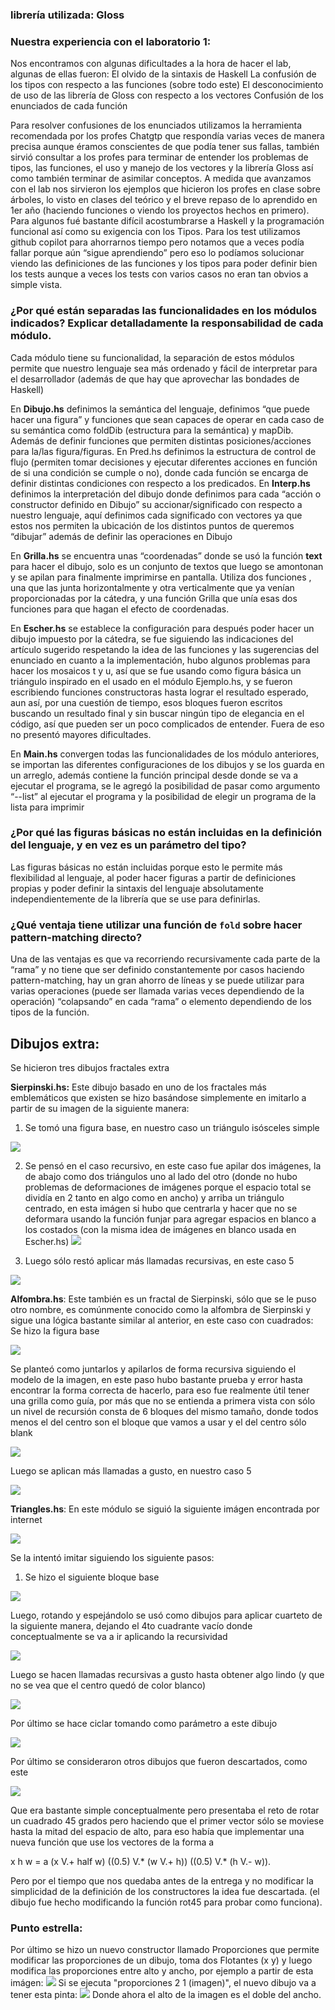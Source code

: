

### **librería utilizada: Gloss**


### Nuestra experiencia con el laboratorio 1:

Nos encontramos con algunas dificultades a la hora de hacer el lab, algunas de ellas fueron:
El olvido de la sintaxis de Haskell
La confusión de los tipos con respecto a las funciones (sobre todo este)
El desconocimiento de uso de las librería de Gloss con respecto a los vectores
Confusión de los enunciados de cada función

Para resolver confusiones de los enunciados utilizamos la herramienta recomendada por los profes Chatgtp que respondía varias veces de manera precisa aunque éramos conscientes de que podía tener sus fallas, también sirvió consultar a los profes para terminar de entender los problemas de tipos, las funciones, el uso y manejo de los vectores y la librería Gloss así como también terminar de asimilar conceptos. A medida que avanzamos con el lab nos sirvieron los ejemplos que hicieron los profes en clase sobre árboles, lo visto en clases del teórico y el breve repaso de lo aprendido en 1er año (haciendo funciones o viendo los proyectos hechos en primero).
Para algunos fué bastante difícil acostumbrarse a Haskell y la programación funcional así como su exigencia con los Tipos.
Para los test utilizamos github copilot para ahorrarnos tiempo pero notamos que a veces podía fallar porque aún “sigue aprendiendo” pero eso lo podíamos solucionar viendo las definiciones de las funciones y los tipos para poder definir bien los tests aunque a veces los tests con varios casos no eran tan obvios a simple vista.


### ¿Por qué están separadas las funcionalidades en los módulos indicados? Explicar detalladamente la responsabilidad de cada módulo.
Cada módulo tiene su funcionalidad, la separación de estos módulos permite que nuestro lenguaje sea más ordenado y fácil de interpretar para el desarrollador (además de que hay que aprovechar las bondades de Haskell)

En **Dibujo.hs** definimos la semántica del lenguaje, definimos “que puede hacer una figura” y funciones que sean capaces de operar en cada caso de su semántica como foldDib (estructura para la semántica) y mapDib. Además de definir funciones que permiten distintas posiciones/acciones para la/las figura/figuras.
En Pred.hs definimos la estructura de control de flujo (permiten tomar decisiones y ejecutar diferentes acciones en función de si una condición se cumple o no), donde cada función se encarga de definir distintas condiciones con respecto a los predicados.
En **Interp.hs** definimos la interpretación del dibujo donde definimos para cada “acción o constructor definido en Dibujo” su accionar/significado con respecto a nuestro lenguaje,  aquí definimos cada significado con vectores ya que estos nos permiten la ubicación de los distintos puntos de queremos “dibujar” además de definir las operaciones en Dibujo

En **Grilla.hs** se encuentra unas “coordenadas” donde se usó la función **text** para hacer el dibujo, solo es un conjunto de textos que luego se amontonan y se apilan para finalmente imprimirse en pantalla.
Utiliza dos funciones , una que las junta horizontalmente y otra verticalmente que ya venían proporcionadas por la cátedra, y una función Grilla que unía esas dos funciones para que hagan el efecto de coordenadas.

En **Escher.hs** se establece la configuración para después poder hacer un dibujo impuesto por la cátedra, se fue siguiendo las indicaciones del artículo sugerido respetando la idea de las funciones y las sugerencias del enunciado en cuanto a la implementación, hubo algunos problemas para hacer los mosaicos t y u, así que se fue usando como figura básica un triángulo inspirado en el usado en el módulo Ejemplo.hs, y se fueron escribiendo funciones constructoras hasta lograr el resultado esperado, aun así, por una cuestión de tiempo, esos bloques fueron escritos buscando un resultado final y sin buscar ningún tipo de elegancia en el código, así que pueden ser un poco complicados de entender. Fuera de eso no presentó mayores dificultades.

En **Main.hs** convergen todas las funcionalidades de los módulo anteriores, se importan las diferentes configuraciones de los dibujos y se los guarda en un arreglo, además contiene la función principal desde donde se va a ejecutar el programa, se le agregó la posibilidad de pasar como argumento “--list” al ejecutar el programa y la posibilidad de elegir un programa de la lista para imprimir


### ¿Por qué las figuras básicas no están incluidas en la definición del lenguaje, y en vez es un parámetro del tipo?
Las figuras básicas no están incluidas porque esto le permite más flexibilidad al lenguaje, al poder hacer figuras a partir de definiciones propias y poder definir la sintaxis del lenguaje absolutamente independientemente de la librería que se use para definirlas.

### ¿Qué ventaja tiene utilizar una función de `fold` sobre hacer pattern-matching directo?
Una de las ventajas es que va recorriendo recursivamente cada parte de la “rama” y no tiene que ser definido constantemente por casos haciendo pattern-matching, hay un gran ahorro de líneas  y se puede utilizar para varias operaciones (puede ser llamada varias veces dependiendo de la operación) “colapsando” en cada “rama” o elemento dependiendo de los tipos de la función. 

## Dibujos extra:

Se hicieron tres dibujos fractales extra

**Sierpinski.hs:** Este dibujo basado en uno de los fractales más emblemáticos que existen se hizo basándose simplemente en imitarlo a partir de su imagen de la siguiente manera:

1. Se tomó una figura base, en nuestro caso un triángulo isósceles simple

![](Images/Triangulo.png)

2. Se pensó en el caso recursivo, en este caso fue apilar dos imágenes, la de abajo como dos triángulos uno al lado del otro (donde no hubo problemas de deformaciones de imágenes porque el espacio total se dividía en 2 tanto en algo como en ancho) y arriba un triángulo centrado, en esta imágen si hubo que centrarla y hacer que no se deformara usando la función funjar para agregar espacios en blanco a los costados (con la misma idea de imágenes en blanco usada en Escher.hs)
![](Images/Triangulo2.png)

3. Luego sólo restó aplicar más llamadas recursivas, en este caso 5

![](Images/Triangulo3.png)

**Alfombra.hs**: Este también es un fractal de Sierpinski, sólo que se le puso otro nombre, es comúnmente conocido como la alfombra de Sierpinski y sigue una lógica bastante similar al anterior, en este caso con cuadrados:
Se hizo la figura base

![](Images/Dibujobase.png)

Se planteó como juntarlos y apilarlos de forma recursiva siguiendo el modelo de la imagen, en este paso hubo bastante prueba y error hasta encontrar la forma correcta de hacerlo, para eso fue realmente útil tener una grilla como guía, por más que no se entienda a primera vista con sólo un nivel de recursión consta de 6 bloques del mismo tamaño, donde todos menos el del centro son el bloque que vamos a usar y el del centro sólo blank

![](Images/Dibujobase2.png)

Luego se aplican más llamadas a gusto, en nuestro caso 5

![](Images/Alfombra.png)

**Triangles.hs**: En este módulo se siguió la siguiente imágen encontrada por internet

![](Images/Triangle.png)

Se la intentó imitar siguiendo los siguiente pasos:
1. Se hizo el siguiente bloque base

![](Images/1.png)

Luego, rotando y espejándolo se usó como dibujos para aplicar cuarteto de la siguiente manera, dejando el 4to cuadrante vacío donde conceptualmente se va a ir aplicando la recursividad

![](Images/2.png)


Luego se hacen llamadas recursivas a gusto hasta obtener algo lindo (y que no se vea que el centro quedó de color blanco)

![](Images/3.png)


Por último se hace ciclar tomando como parámetro a este dibujo

![](Images/4.png)

Por último se consideraron otros dibujos que fueron descartados, como este

![](Images/5.png)

Que era bastante simple conceptualmente pero presentaba el reto de rotar un cuadrado 45 grados pero haciendo que el primer vector sólo se moviese hasta la mitad del espacio de alto, para eso había que implementar una nueva función que use los vectores de la forma a 

x h w = a (x V.+ half w) ((0.5) V.* (w V.+ h)) ((0.5) V.* (h V.- w)). 

Pero por el tiempo que nos quedaba antes de la entrega y no modificar la simplicidad de la definición de los constructores la idea fue descartada. (el dibujo fue hecho modificando la función rot45 para probar como funciona).


### Punto estrella:

Por último se hizo un nuevo constructor llamado Proporciones que permite modificar las proporciones de un dibujo, toma dos Flotantes (x y) y luego modifica las proporciones entre alto y ancho, por ejemplo a partir de esta imágen:
![](Images/pestrella1.png)
Si se ejecuta "proporciones 2 1 (imagen)", el nuevo dibujo va a tener esta pinta:
![](Images/pestrella2.png)
Donde ahora el alto de la imagen es el doble del ancho.
